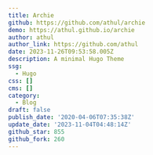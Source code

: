 ```yaml
---
title: Archie
github: https://github.com/athul/archie
demo: https://athul.github.io/archie
author: athul
author_link: https://github.com/athul
date: 2023-11-26T09:53:58.005Z
description: A minimal Hugo Theme
ssg:
  - Hugo
css: []
cms: []
category:
  - Blog
draft: false
publish_date: '2020-04-06T07:35:38Z'
update_date: '2023-11-04T04:48:14Z'
github_star: 855
github_fork: 260
---
```


